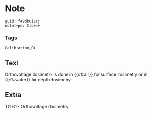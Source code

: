 # Note
```
guid: f49dkUiUzj
notetype: Cloze+
```

### Tags
```
Calibration_QA
```

## Text
Orthovoltage dosimetry is done in {{c1::air}} for surface dosimetry or in {{c1::water}} for depth dosimetry.

## Extra
TG 61 - Orthovoltage dosimetry
